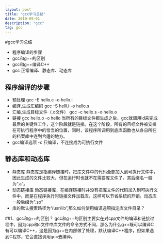```yaml
---
layout: post
title: "gcc学习总结"
date: 2019-09-01 
description: "gcc"
tag: gcc
---
```

#gcc学习总结
* 程序编译的步骤
* gcc和g++的区别
* gcc和g++编译C++
* gcc 正常编译、静态库、动态库

## 程序编译的步骤
* 预处理
gcc -E hello.c -o hello.i
* 编译,生成汇编码
gcc -S helll.i -o hello.s
* 汇编,生成目标文件（.o文件）
gcc -c hello.s -o hello.o
* 链接
gcc hello.o -o hello
当所有的目标文件都生成之后，gcc就调用ld来完成最后的关键性工作，这个阶段就是链接。在这个阶段，所有的目标文件被安排在可执行程序中的恰当的位置，同时，该程序所调用到底库函数也从各自所在的档案库中连到合适的地方。
* gcc编译选项
-c 只编译，不连接成为可执行文件
## 静态库和动态库
* 静态库
静态库是指编译链接时，把库文件中的代码全部加入到可执行文件中，因此生成的文件比较大，但在运行时也就不在需要库文件了。其后缀名一般为“.a”。
* 动态链接库
动态链接库，在编译链接时并没有把库文件的代码加入到可执行文件中，而是在程序执行时链接文件加载库，这样可以节省系统的开销。动态库一般后缀为".so"
* 库的默认搜索路径为“/usr/lib”,那么如何使用编译选项指定库文件目录？


##1、gcc和g++的区别？
gcc和g++的区别主要实在对cpp文件的编译和链接过程中，因为cpp和c文件中库文件的命令方式不同，那么为什么g++既可以编译C有可以编译C++，这是因为g++在内部做了处理，默认编译C++程序，但如果遇到C程序，它会直接调用gcc去编译。

